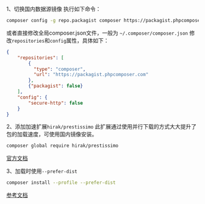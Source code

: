 1、切换国内数据源镜像
执行如下命令：
```bash
composer config -g repo.packagist composer https://packagist.phpcomposer.com 
```

或者直接修改全局composer.json文件，一般为 `~/.composer/composer.json`
修改`repositories`和`config`属性，具体如下：
```json
{
    "repositories": [
        {
          "type": "composer",
          "url": "https://packagist.phpcomposer.com"
        },
        {"packagist": false}
    ],
    "config": {
        "secure-http": false
    }
}
```

2、添加加速扩展`hirak/prestissimo`
此扩展通过使用并行下载的方式大大提升了包的加载速度，可使用国内镜像安装。
```bash
composer global require hirak/prestissimo
```
[官方文档](https://packagist.org/packages/hirak/prestissimo)

3、加载时使用`--prefer-dist`
```bash
composer install --profile --prefer-dist
```
[参考文档](https://www.jianshu.com/p/30e475683629)